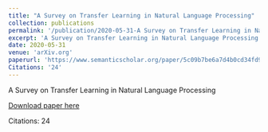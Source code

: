 ```yaml
---
title: "A Survey on Transfer Learning in Natural Language Processing"
collection: publications
permalink: '/publication/2020-05-31-A Survey on Transfer Learning in Natural Language Processing'
excerpt: 'A Survey on Transfer Learning in Natural Language Processing'
date: 2020-05-31
venue: 'arXiv.org'
paperurl: 'https://www.semanticscholar.org/paper/5c09b7be6a7d4b0cd34fd95c4f783dc5c266edf3'
Citations: '24'
---
```

A Survey on Transfer Learning in Natural Language Processing

[Download paper here](https://www.semanticscholar.org/paper/5c09b7be6a7d4b0cd34fd95c4f783dc5c266edf3)

Citations: 24